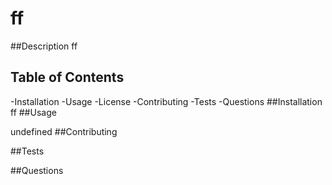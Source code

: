 # ff
##Description
ff
## Table of Contents
 -Installation 
-Usage 
 -License 
-Contributing 
-Tests 
-Questions 
##Installation
ff
##Usage

undefined
##Contributing

##Tests

##Questions

